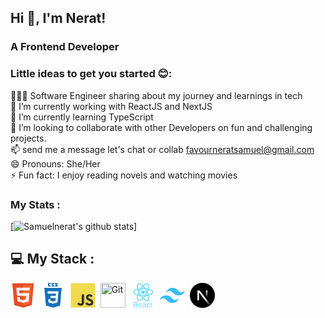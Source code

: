 ## Hi 👋, I'm Nerat!
### A Frontend Developer


### Little ideas to get you started 😊:


👩🏻‍💻 Software Engineer sharing about my journey and learnings in tech<br/>
🔭 I’m currently working with ReactJS and NextJS<br/>
🌱 I’m currently learning TypeScript<br/>
👯 I’m looking to collaborate with other Developers on fun and challenging projects.<br/>
📫 send me a message let's chat or collab <a href="mailto:favourneratsamuel@gmail.com"> favourneratsamuel@gmail.com</a><br/>
😄 Pronouns: She/Her<br/>
⚡ Fun fact: I enjoy reading novels and watching movies<br/>

### My Stats :

[![Samuelnerat's github stats](https://github-readme-stats.vercel.app/api?username=Samuelnerat&count_private=true&show_icons=true&theme=radical&hide_rank=false)]

## 💻 My Stack :

<div>          
    <img src="https://github.com/devicons/devicon/blob/master/icons/html5/html5-original.svg" title="HTML5" alt="HTML" width="40" height="40"/>&nbsp;
    <img src="https://github.com/devicons/devicon/blob/master/icons/css3/css3-plain-wordmark.svg"  title="CSS3" alt="CSS" width="40" height="40"/>&nbsp;
      <img src="https://github.com/devicons/devicon/blob/master/icons/javascript/javascript-original.svg" title="JavaScript" alt="JavaScript" width="40"       height="40"/>&nbsp;
  <img src="https://cdn.jsdelivr.net/gh/devicons/devicon/icons/git/git-original.svg" title="Git" **alt="Git" width="40" height="40"/>&nbsp;
    <img src="https://github.com/devicons/devicon/blob/master/icons/react/react-original-wordmark.svg" title="React" alt="React" width="40" height="40"/>&nbsp;
  <img src="https://github.com/devicons/devicon/blob/master/icons/tailwindcss/tailwindcss-original.svg" title="TailwindCSS" **alt="TailwindCSS" width="40" height="40"/>&nbsp;
    <img src="https://github.com/devicons/devicon/blob/master/icons/nextjs/nextjs-original.svg" title="TailwindCSS" **alt="TailwindCSS" width="40" height="40"/>&nbsp;
</div>
